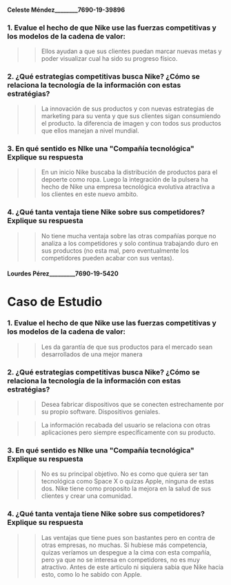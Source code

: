#### Celeste Méndez________7690-19-39896


### 1. Evalue el hecho de que Nike use las fuerzas competitivas y los modelos de la cadena de valor:

>>  Ellos ayudan a que sus clientes puedan marcar nuevas metas y poder visualizar cual ha sido su progreso físico. 

### 2. ¿Qué estrategias competitivas busca Nike? ¿Cómo se relaciona la tecnología de la información con estas estratégias?

>> La innovación de sus productos y con nuevas estrategias de marketing para su venta y que sus clientes sigan consumiendo el producto. 
>>la diferencia de imagen y con todos sus productos que ellos manejan a nivel mundial. 

### 3. En qué sentido es NIke una "Compañía tecnológica" Explique su respuesta

>> En un inicio Nike buscaba la distribución de productos para el depoerte como ropa. Luego la integración de la pulsera ha hecho de Nike una empresa tecnológica evolutiva atractiva a los clientes en este nuevo ambito.

### 4. ¿Qué tanta ventaja tiene Nike sobre sus competidores? Explique su respuesta

>> No tiene mucha ventaja sobre las otras compañías porque no analiza a los competidores y solo continua trabajando duro en sus productos (no esta mal, pero eventualmente los competidores pueden acabar con sus ventas).


#### Lourdes Pérez_________7690-19-5420

# Caso de Estudio
### 1. Evalue el hecho de que Nike use las fuerzas competitivas y los modelos de la cadena de valor:
>> Les da garantía de que sus productos para el mercado sean desarrollados de una mejor manera

### 2. ¿Qué estrategias competitivas busca Nike? ¿Cómo se relaciona la tecnología de la información con estas estratégias?
>> Desea fabricar dispositivos que se conecten estrechamente por su propio software. Dispositivos geniales.

>> La información recabada del usuario se relaciona con otras aplicaciones pero siempre específicamente con su producto.

### 3. En qué sentido es NIke una "Compañía tecnológica" Explique su respuesta

>> No es su principal objetivo. No es como que quiera ser tan tecnológica como Space X o quizas Apple, ninguna de estas dos. Nike tiene como proposito la mejora en la salud de sus clientes y crear una comunidad.

### 4. ¿Qué tanta ventaja tiene Nike sobre sus competidores? Explique su respuesta

>> Las ventajas que tiene pues son bastantes pero en contra de otras empresas, no muchas. Si hubiese más competencia, quizas veríamos un despegue a la cima con esta compañía, pero ya que no se interesa en competidores, no es muy atractivo. Antes de este articulo ni siquiera sabia que Nike hacia esto, como lo he sabido con Apple.
